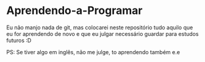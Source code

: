 # Aprendendo-a-Programar
Eu não manjo nada de git, mas colocarei neste repositório tudo aquilo que eu for aprendendo de novo e que eu julgar necessário guardar para estudos futuros :D

PS: Se tiver algo em inglês, não me julge, to aprendendo também e.e
